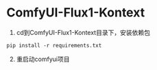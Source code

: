 # ComfyUI-Flux1-Kontext
1. cd到ComfyUI-Flux1-Kontext目录下，安装依赖包
```
pip install -r requirements.txt
```
2. 重启动comfyui项目
